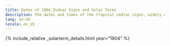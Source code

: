```yaml
---
title: Dates of 1904 Zodiac Signs and Solar Terms
description: The dates and times of the tropical zodiac signs, widely used in western astrology, and solar terms of year 1904
lang: en-US
locale: en_US
---
```

{% include_relative _solarterm_details.html year="1904" %}
